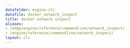 ```yaml
---
datafolder: engine-cli
datafile: docker_network_inspect
title: docker network inspect
aliases:
- /edge/engine/reference/commandline/network_inspect/
- /engine/reference/commandline/network_inspect/
layout: cli
---
```


<!--
此页面是根据 Docker 源代码自动生成的。如果您想建议更改此处显示的文本，请在 GitHub 上的源代码仓库中打开一个工单或拉取请求：

https://github.com/docker/cli
-->
